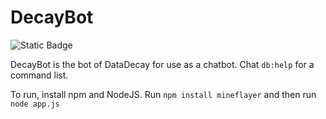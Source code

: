# DecayBot

![Static Badge](https://img.shields.io/badge/server-kaboom-purple?style=flat&link=https%3A%2F%2Fkaboom.pw)

DecayBot is the bot of DataDecay for use as a chatbot.
Chat `db:help` for a command list.

To run, install npm and NodeJS. Run `npm install mineflayer` and then run `node app.js`

